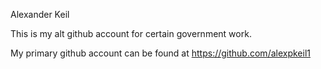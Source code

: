 Alexander Keil

This is my alt github account for certain government work.

My primary github account can be found at https://github.com/alexpkeil1

